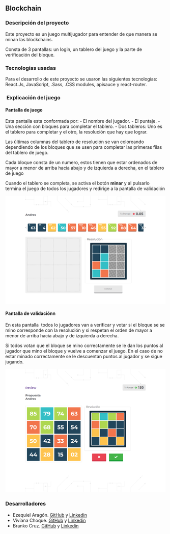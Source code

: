 ## Blockchain

### Descripción del proyecto
<p>Este proyecto es un juego multijugador para entender de que manera se minan las blockchains.</p>
<p>Consta de 3 pantallas: un login, un tablero del juego y la parte de verificación del bloque.</p>

### Tecnologías usadas
Para el desarrollo de este proyecto se usaron las siguientes tecnologías: React.Js, JavaScript, .Sass, .CSS modules, apisauce y react-router.

###  Explicación del juego
#### Pantalla de juego
<p>Esta pantalla esta conformada por:
- El nombre del jugador.
- El puntaje.
- Una sección con bloques para completar el tablero.
- Dos tableros: Uno es el tablero para completar y el otro, la resolución que hay que lograr.</p> 

<p>Las últimas columnas del tablero de resolución se van coloreando dependiendo de los bloques que se usen para completar las primeras filas del tablero de juego.</p>
<p>Cada bloque consta de un numero, estos tienen que estar ordenados de mayor a menor de arriba hacia abajo y de izquierda a derecha, en el tablero de juego</p>
<p>Cuando el tablero se completa, se activa el botón <strong>minar</strong> y al pulsarlo termina el juego de todos los jugadores y redirige a la pantalla de validación</p>

![pantalla de juego](https://github.com/Ezequiiel98/blockchain/blob/development/assets-readme/scren-game.png)

#### Pantalla de validaciónn
<p>En esta pantalla  todos lo jugadores van a verificar y votar si el bloque se se mino corresponde con la resolución y si respetan el orden de mayor a menor de arriba hacia abajo y de izquierda a derecha. </p>
<p>Si todos votan que el bloque se mino correctamente se le dan los puntos al jugador que mino el bloque y vuelve a comenzar el juego. En el caso de no estar minado correctamente se le descuentan puntos al jugador y se sigue jugando.</p>

![pantalla de validacion](https://github.com/Ezequiiel98/blockchain/blob/development/assets-readme/screen-validacion)

### Desarrolladores

* Ezequiel Aragón. [GitHub](https://github.com/Ezequiiel98) y [Linkedin](https://www.linkedin.com/in/ezequielaragon)
* Vivíana Choque. [GitHub](https://github.com/vivianachoque) y [Linkedin](https://www.linkedin.com/in/vivianachoque) 
* Branko Cruz. [GitHub](https://github.com/Brankitocruz) y [Linkedin](https://www.linkedin.com/in/brankocruz)

